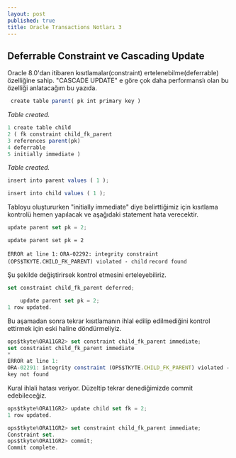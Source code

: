 ```yaml
---
layout: post
published: true
title: Oracle Transactions Notları 3
---
```

## Deferrable Constraint ve Cascading Update

Oracle 8.0'dan itibaren kısıtlamalar(constraint) ertelenebilme(deferrable) özelliğine sahip. 
"CASCADE UPDATE" e göre çok daha performanslı olan bu özelliği anlatacağım bu yazıda.

```javascript
 create table parent( pk int primary key )
 ```
 
_Table created._


```javascript
1 create table child
2 ( fk constraint child_fk_parent
3 references parent(pk)
4 deferrable
5 initially immediate )

  ```
_Table created._

```javascript
insert into parent values ( 1 );

insert into child values ( 1 );
```


Tabloyu oluştururken "initially immediate" diye belirttiğimiz için kısıtlama kontrolü hemen yapılacak ve aşağıdaki statement hata verecektir.


```javascript
update parent set pk = 2;

```

`update parent set pk = 2`

`ERROR at line 1:`
`ORA-02292: integrity constraint (OPS$TKYTE.CHILD_FK_PARENT) violated - child`
`record found`


Şu şekilde değiştirirsek kontrol etmesini erteleyebiliriz.


```javascript
set constraint child_fk_parent deferred;
```

```javascript
	update parent set pk = 2;
1 row updated.
```


Bu aşamadan sonra tekrar kısıtlamanın ihlal edilip edilmediğini kontrol ettirmek için eski haline döndürmeliyiz.

```javascript
ops$tkyte%ORA11GR2> set constraint child_fk_parent immediate;
set constraint child_fk_parent immediate
*
ERROR at line 1:
ORA-02291: integrity constraint (OPS$TKYTE.CHILD_FK_PARENT) violated - parent
key not found
```


Kural ihlali hatası veriyor. Düzeltip tekrar denediğimizde commit edebileceğiz.

```javascript
ops$tkyte%ORA11GR2> update child set fk = 2;
1 row updated.

ops$tkyte%ORA11GR2> set constraint child_fk_parent immediate;
Constraint set.
ops$tkyte%ORA11GR2> commit;
Commit complete.
```






